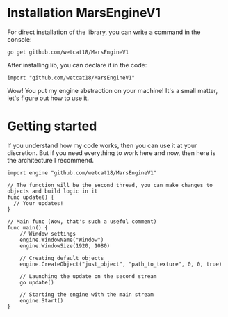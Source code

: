 # Installation MarsEngineV1

For direct installation of the library, you can write a command in the console:

```
go get github.com/wetcat18/MarsEngineV1
```

After installing lib, you can declare it in the code:

```
import "github.com/wetcat18/MarsEngineV1"
```

Wow! You put my engine abstraction on your machine!
It's a small matter, let's figure out how to use it.

# Getting started

If you understand how my code works, then you can use it at your discretion. But if you need everything to work here and now, then here is the architecture I recommend.

```
import engine "github.com/wetcat18/MarsEngineV1"

// The function will be the second thread, you can make changes to objects and build logic in it
func update() {
  // Your updates!
}

// Main func (Wow, that's such a useful comment)
func main() {
	// Window settings
	engine.WindowName("Window")
	engine.WindowSize(1920, 1080)

	// Creating default objects
	engine.CreateObject("just_object", "path_to_texture", 0, 0, true)

	// Launching the update on the second stream
	go update()

	// Starting the engine with the main stream
	engine.Start()
}
```


